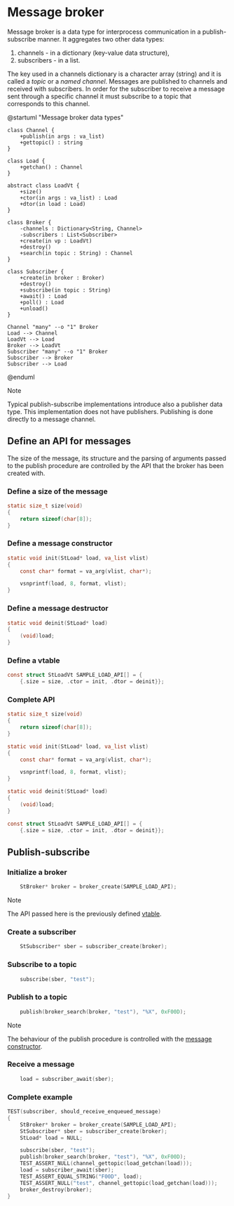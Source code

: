# Message broker

<!--![TOC]!-->


Message broker is a data type for interprocess communication in a publish-subscribe
manner. It aggregates two other data types:

1. channels - in a dictionary (key-value data structure),
2. subscribers - in a list.

The key used in a channels dictionary is a character array (string) and it is called
a *topic* or a *named channel*. Messages are published to channels and received with
subscribers. In order for the subscriber to receive a message sent through a specific
channel it must subscribe to a topic that corresponds to this channel.

@startuml "Message broker data types"

    class Channel {
        +publish(in args : va_list)
        +gettopic() : string
    }

    class Load {
        +getchan() : Channel
    }

    abstract class LoadVt {
        +size()
        +ctor(in args : va_list) : Load
        +dtor(in load : Load)
    }

    class Broker {
        -channels : Dictionary<String, Channel>
        -subscribers : List<Subscriber>
        +create(in vp : LoadVt)
        +destroy()
        +search(in topic : String) : Channel
    }

    class Subscriber {
        +create(in broker : Broker)
        +destroy()
        +subscribe(in topic : String)
        +await() : Load
        +poll() : Load
        +unload()
    }

    Channel "many" --o "1" Broker
    Load --> Channel
    LoadVt --> Load
    Broker --> LoadVt
    Subscriber "many" --o "1" Broker
    Subscriber --> Broker
    Subscriber --> Load

@enduml


> [!note]
> Typical publish-subscribe implementations introduce also a publisher data type. This
> implementation does not have publishers. Publishing is done directly to a message
> channel.


## Define an API for messages

The size of the message, its structure and the parsing of arguments passed to the
publish procedure are controlled by the API that the broker has been created with.


### Define a size of the message

```c
static size_t size(void)
{
	return sizeof(char[8]);
}
```


### Define a message constructor<!--!{#define-a-message-constructor}!-->

```c
static void init(StLoad* load, va_list vlist)
{
	const char* format = va_arg(vlist, char*);

	vsnprintf(load, 8, format, vlist);
}
```


### Define a message destructor

```c
static void deinit(StLoad* load)
{
	(void)load;
}
```


### Define a vtable<!--!{#define-a-vtable}!-->

```c
const struct StLoadVt SAMPLE_LOAD_API[] = {
	{.size = size, .ctor = init, .dtor = deinit}};
```


### Complete API

```c
static size_t size(void)
{
	return sizeof(char[8]);
}

static void init(StLoad* load, va_list vlist)
{
	const char* format = va_arg(vlist, char*);

	vsnprintf(load, 8, format, vlist);
}

static void deinit(StLoad* load)
{
	(void)load;
}

const struct StLoadVt SAMPLE_LOAD_API[] = {
	{.size = size, .ctor = init, .dtor = deinit}};
```


## Publish-subscribe

### Initialize a broker

```c
	StBroker* broker = broker_create(SAMPLE_LOAD_API);
```

> [!note]
> The API passed here is the previously defined [vtable](#define-a-vtable).


### Create a subscriber

```c
	StSubscriber* sber = subscriber_create(broker);
```


### Subscribe to a topic

```c
	subscribe(sber, "test");
```


### Publish to a topic

```c
	publish(broker_search(broker, "test"), "%X", 0xF00D);
```

> [!note]
> The behaviour of the publish procedure is controlled with the
> [message constructor](#define-a-message-constructor).


### Receive a message

```c
	load = subscriber_await(sber);
```


### Complete example

```c
TEST(subscriber, should_receive_enqueued_message)
{
	StBroker* broker = broker_create(SAMPLE_LOAD_API);
	StSubscriber* sber = subscriber_create(broker);
	StLoad* load = NULL;

	subscribe(sber, "test");
	publish(broker_search(broker, "test"), "%X", 0xF00D);
	TEST_ASSERT_NULL(channel_gettopic(load_getchan(load)));
	load = subscriber_await(sber);
	TEST_ASSERT_EQUAL_STRING("F00D", load);
	TEST_ASSERT_NULL("test", channel_gettopic(load_getchan(load)));
	broker_destroy(broker);
}
```
